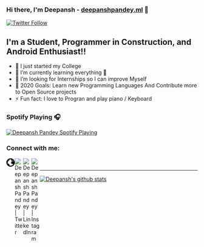 ### Hi there, I'm Deepansh - [deepanshpandey.ml][website] 👋

[![Twitter Follow](https://img.shields.io/twitter/follow/deepanshpandey_?label=Follow%20me%20on%20Twitter&style=for-the-badge)](https://twitter.com/deepanshpandey_)

## I'm a Student, Programmer in Construction, and Android Enthusiast!!

- 🔭 I just started my College
- 🌱 I’m currently learning everything 🤣
- 👯 I’m looking for Internships so I can improve Myself
- 🥅 2020 Goals: Learn new Programming Languages And Contribute more to Open Source projects
- ⚡ Fun fact: I love to Progran and play piano / Keyboard

### Spotify Playing 🎧

[<img src="https://spotify-now-playing-46xzhlayv.vercel.app/api/spotify-playing" alt="Deepansh Pandey Spotify Playing" width="350" />](https://open.spotify.com/user/21gsmdzwp4u22tfa22g7hqntq?si=oLhLix1jTrKlzMZ3-RyA3w)

### Connect with me:

[<img align="left" alt="deepanshpandey.ml" width="22px" src="https://raw.githubusercontent.com/iconic/open-iconic/master/svg/globe.svg" />][website]
[<img align="left" alt="Deepansh Pandey | Twitter" width="22px" src="https://cdn.jsdelivr.net/npm/simple-icons@v3/icons/twitter.svg" />][twitter]
[<img align="left" alt="Deepansh Pandey | LinkedIn" width="22px" src="https://cdn.jsdelivr.net/npm/simple-icons@v3/icons/linkedin.svg" />][linkedin]
[<img align="left" alt="Deepansh Pandey | Instagram" width="22px" src="https://cdn.jsdelivr.net/npm/simple-icons@v3/icons/instagram.svg" />][instagram]

<br />

---
[![Deepansh's github stats](https://github-readme-stats-nine-lilac.vercel.app/api?username=deepanshpandey&show_icons=true)](https://github.com/deepanshpandey/github-readme-stats)

</details>

[website]: https://deepanshpandey.ml
[twitter]: https://twitter.com/deepanshpandey_
[instagram]: https://instagram.com/_deepansh.pandey_
[linkedin]: https://www.linkedin.com/in/deepansh-pandey-8abb531b4

